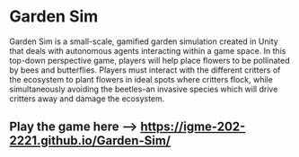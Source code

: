 # Garden Sim

Garden Sim is a small-scale, gamified garden simulation created in Unity that deals with autonomous agents interacting within a game space. In this top-down perspective game, players will help place flowers to be pollinated by bees and butterflies. Players must  interact with the different critters of the ecosystem to plant flowers in ideal spots where critters flock, while simultaneously avoiding the beetles–an invasive species which will drive critters away and damage the ecosystem.

## Play the game here --> https://igme-202-2221.github.io/Garden-Sim/
